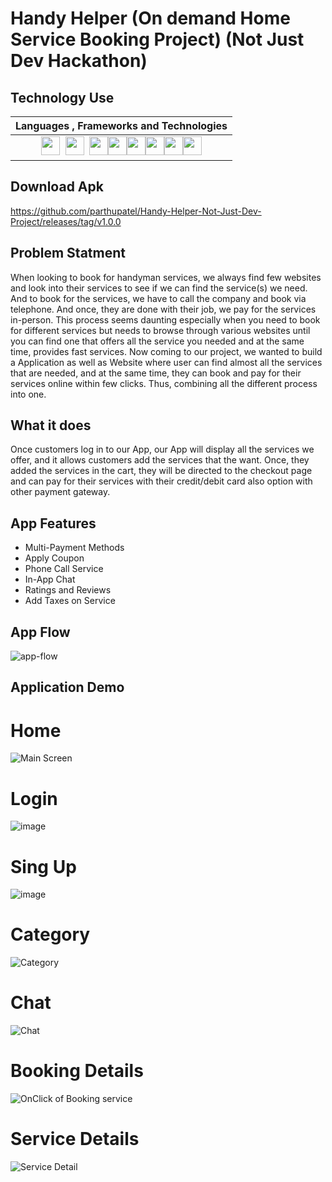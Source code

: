 # Handy Helper (On demand Home Service Booking Project) (Not Just Dev Hackathon)

## Technology Use

<div id='lojc' align="center">

| Languages , Frameworks and Technologies |
|---|
|<div id='lojc' align="center"><img src="https://cdn.jsdelivr.net/gh/devicons/devicon/icons/flutter/flutter-original.svg" width="30" height="30"/>&nbsp;&nbsp;<img src="https://cdn.jsdelivr.net/gh/devicons/devicon/icons/firebase/firebase-plain.svg" width="30" height="30"/>&nbsp;&nbsp;<img src="https://cdn.jsdelivr.net/gh/devicons/devicon/icons/android/android-original-wordmark.svg" width="30" height="30"/><img src="https://cdn.jsdelivr.net/gh/devicons/devicon/icons/laravel/laravel-plain-wordmark.svg" width="30" height="30"/><img src="https://cdn.jsdelivr.net/gh/devicons/devicon/icons/swift/swift-original.svg" width="30" height="30"/><img src="https://cdn.jsdelivr.net/gh/devicons/devicon/icons/figma/figma-original.svg" width="30" height="30"/><img src="https://files.readme.io/6110aa5-small-onesignal_copy.png" width="30" height="30"/><img src="https://upload.wikimedia.org/wikipedia/commons/thumb/b/ba/Stripe_Logo%2C_revised_2016.svg/512px-Stripe_Logo%2C_revised_2016.svg.png?20210114172858" width="30" height="30"/></div>|
</div>

## Download Apk
https://github.com/parthupatel/Handy-Helper-Not-Just-Dev-Project/releases/tag/v1.0.0

## Problem Statment

When looking to book for handyman services, we always find few websites and look into their services to see if we can find the service(s) we need. And to book for the services, we have to call the company and book via telephone. And once, they are done with their job, we pay for the services in-person. This process seems daunting especially when you need to book for different services but needs to browse through various websites until you can find one that offers all the service you needed and at the same time, provides fast services. Now coming to our project, we wanted to build a Application as well as Website where user can find almost all the services that are needed, and at the same time, they can book and pay for their services online within few clicks. Thus, combining all the different process into one.
  
## What it does
Once customers log in to our App, our App will display all the services we offer, and it allows customers add the services that the want. Once, they added the services in the cart, they will be directed to the checkout page and can pay for their services with their credit/debit card also option with other payment gateway.
  
## App Features
- Multi-Payment Methods
- Apply Coupon
- Phone Call Service
- In-App Chat
- Ratings and Reviews
- Add Taxes on Service

## App Flow  
![app-flow](https://user-images.githubusercontent.com/66480577/204152612-5964685c-9a70-4cd6-94bb-9a02a49a3325.png)

## Application Demo

# Home
![Main Screen](https://user-images.githubusercontent.com/66480577/204153203-718d63aa-471e-4c18-a8cf-0c0d44a1887d.jpg)

# Login
![image](https://user-images.githubusercontent.com/66480577/204153250-1e87d56e-9175-4418-a4b4-8de282c71cb3.png)

# Sing Up
![image](https://user-images.githubusercontent.com/66480577/204153263-6d2799dc-4e87-4c0f-bd84-6671253a129b.png)

# Category
![Category](https://user-images.githubusercontent.com/66480577/204153314-2c0ea1e4-b6b1-4dbf-b7cb-015a22ddb98f.jpg)

# Chat
![Chat ](https://user-images.githubusercontent.com/66480577/204153335-3e745fca-681d-491a-bb9f-42b3e2bf10a0.png)

# Booking Details
![OnClick of Booking service](https://user-images.githubusercontent.com/66480577/204153341-8b456412-ba48-4d96-9ec7-58e218ccecce.jpg)

# Service Details
![Service Detail](https://user-images.githubusercontent.com/66480577/204153344-b24760b1-4065-46d0-8672-5d0799269d46.jpg)


